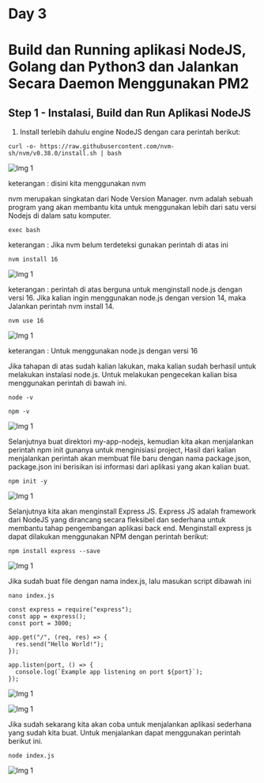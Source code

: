 # Day 3
# Build dan Running aplikasi NodeJS, Golang dan Python3 dan Jalankan Secara Daemon Menggunakan PM2

## Step 1 -  Instalasi, Build dan Run Aplikasi NodeJS

1. Install terlebih dahulu engine NodeJS dengan cara perintah berikut:
  
```
curl -o- https://raw.githubusercontent.com/nvm-sh/nvm/v0.38.0/install.sh | bash
```

![Img 1](assets/1.png)

keterangan : disini kita menggunakan nvm

nvm merupakan singkatan dari Node Version Manager. nvm adalah sebuah program yang akan membantu kita untuk menggunakan lebih dari satu versi Nodejs di dalam satu komputer.

```
exec bash
```

keterangan : Jika nvm belum terdeteksi gunakan perintah di atas ini

```
nvm install 16
```

![Img 1](assets/2.png)

keterangan : perintah di atas berguna untuk menginstall node.js dengan versi 16. Jika kalian ingin menggunakan node.js dengan version 14, maka Jalankan perintah nvm install 14.

```
nvm use 16  
```

![Img 1](assets/3.png)

keterangan : Untuk menggunakan node.js dengan versi 16

Jika tahapan di atas sudah kalian lakukan, maka kalian sudah berhasil untuk melakukan instalasi node.js. Untuk melakukan pengecekan kalian bisa menggunakan perintah di bawah ini.

```
node -v
```

```
npm -v
```

![Img 1](assets/4.png)

Selanjutnya buat direktori my-app-nodejs, kemudian kita akan menjalankan perintah npm init gunanya untuk menginisiasi project, Hasil dari kalian menjalankan perintah akan membuat file baru dengan nama package.json, package.json ini berisikan isi informasi dari aplikasi yang akan kalian buat.

```
npm init -y
```

![Img 1](assets/5.png)

Selanjutnya kita akan menginstall Express JS. Express JS adalah framework dari NodeJS yang dirancang secara fleksibel dan sederhana untuk membantu tahap pengembangan aplikasi back end. Menginstall express js dapat dilakukan menggunakan NPM dengan perintah berikut:

```
npm install express --save
```

![Img 1](assets/6.png)

Jika sudah buat file dengan nama index.js, lalu masukan script dibawah ini

```
nano index.js
```

```
const express = require("express");
const app = express();
const port = 3000;

app.get("/", (req, res) => {
  res.send("Hello World!");
});

app.listen(port, () => {
  console.log(`Example app listening on port ${port}`);
});
```

![Img 1](assets/7.1.png)

![Img 1](assets/7.2.png)

Jika sudah sekarang kita akan coba untuk menjalankan aplikasi sederhana yang sudah kita buat. Untuk menjalankan dapat menggunakan perintah berikut ini.

```
node index.js
```
 
![Img 1](assets/8.png)


